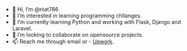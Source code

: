 - 👋 Hi, I’m @niat786
- 👀 I’m interested in learning programming chllanges.
- 🌱 I’m currently learning Python and working with Flask, Django and Laravel.
- 💞️ I’m looking to collaborate on opensource projects.
- 📫 Reach me through email or - [Upwork](https://www.upwork.com/freelancers/~0101dd56dbf9c55e58).

<!---
niat786/niat786 is a ✨ special ✨ repository because its `README.md` (this file) appears on your GitHub profile.
You can click the Preview link to take a look at your changes.
--->
